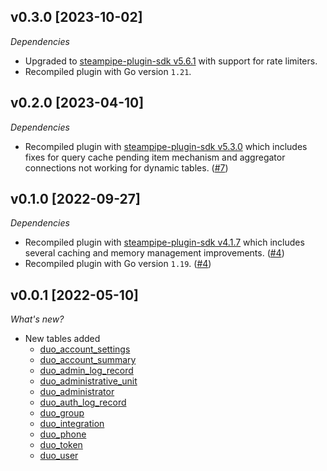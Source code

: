 ## v0.3.0 [2023-10-02]

_Dependencies_

- Upgraded to [steampipe-plugin-sdk v5.6.1](https://github.com/turbot/steampipe-plugin-sdk/blob/main/CHANGELOG.md#v561-2023-09-29) with support for rate limiters.
- Recompiled plugin with Go version `1.21`.

## v0.2.0 [2023-04-10]

_Dependencies_

- Recompiled plugin with [steampipe-plugin-sdk v5.3.0](https://github.com/turbot/steampipe-plugin-sdk/blob/main/CHANGELOG.md#v530-2023-03-16) which includes fixes for query cache pending item mechanism and aggregator connections not working for dynamic tables. ([#7](https://github.com/turbot/steampipe-plugin-duo/pull/7))

## v0.1.0 [2022-09-27]

_Dependencies_

- Recompiled plugin with [steampipe-plugin-sdk v4.1.7](https://github.com/turbot/steampipe-plugin-sdk/blob/main/CHANGELOG.md#v417-2022-09-08) which includes several caching and memory management improvements. ([#4](https://github.com/turbot/steampipe-plugin-duo/pull/4))
- Recompiled plugin with Go version `1.19`. ([#4](https://github.com/turbot/steampipe-plugin-duo/pull/4))

## v0.0.1 [2022-05-10]

_What's new?_

- New tables added
  - [duo_account_settings](https://hub.steampipe.io/plugins/turbot/duo/tables/duo_account_settings)
  - [duo_account_summary](https://hub.steampipe.io/plugins/turbot/duo/tables/duo_account_summary)
  - [duo_admin_log_record](https://hub.steampipe.io/plugins/turbot/duo/tables/duo_admin_log_record)
  - [duo_administrative_unit](https://hub.steampipe.io/plugins/turbot/duo/tables/duo_administrative_unit)
  - [duo_administrator](https://hub.steampipe.io/plugins/turbot/duo/tables/duo_administrator)
  - [duo_auth_log_record](https://hub.steampipe.io/plugins/turbot/duo/tables/duo_auth_log_record)
  - [duo_group](https://hub.steampipe.io/plugins/turbot/duo/tables/duo_group)
  - [duo_integration](https://hub.steampipe.io/plugins/turbot/duo/tables/duo_integration)
  - [duo_phone](https://hub.steampipe.io/plugins/turbot/duo/tables/duo_phone)
  - [duo_token](https://hub.steampipe.io/plugins/turbot/duo/tables/duo_token)
  - [duo_user](https://hub.steampipe.io/plugins/turbot/duo/tables/duo_user)
